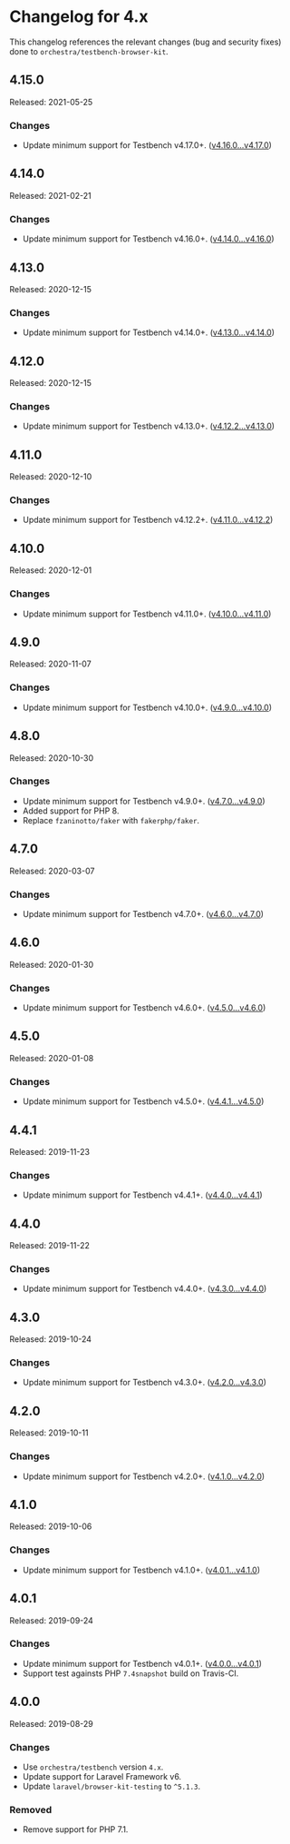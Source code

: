 # Changelog for 4.x

This changelog references the relevant changes (bug and security fixes) done to `orchestra/testbench-browser-kit`.

## 4.15.0

Released: 2021-05-25

### Changes

* Update minimum support for Testbench v4.17.0+. ([v4.16.0...v4.17.0](https://github.com/orchestral/testbench/compare/v4.16.0...v4.17.0))

## 4.14.0

Released: 2021-02-21

### Changes

* Update minimum support for Testbench v4.16.0+. ([v4.14.0...v4.16.0](https://github.com/orchestral/testbench/compare/v4.14.0...v4.16.0))

## 4.13.0

Released: 2020-12-15

### Changes

* Update minimum support for Testbench v4.14.0+. ([v4.13.0...v4.14.0](https://github.com/orchestral/testbench/compare/v4.13.0...v4.14.0))

## 4.12.0

Released: 2020-12-15

### Changes

* Update minimum support for Testbench v4.13.0+. ([v4.12.2...v4.13.0](https://github.com/orchestral/testbench/compare/v4.12.2...v4.13.0))

## 4.11.0

Released: 2020-12-10

### Changes

* Update minimum support for Testbench v4.12.2+. ([v4.11.0...v4.12.2](https://github.com/orchestral/testbench/compare/v4.11.0...v4.12.2))

## 4.10.0

Released: 2020-12-01

### Changes

* Update minimum support for Testbench v4.11.0+. ([v4.10.0...v4.11.0](https://github.com/orchestral/testbench/compare/v4.10.0...v4.11.0))

## 4.9.0

Released: 2020-11-07

### Changes

* Update minimum support for Testbench v4.10.0+. ([v4.9.0...v4.10.0](https://github.com/orchestral/testbench/compare/v4.9.0...v4.10.0))

## 4.8.0

Released: 2020-10-30

### Changes

* Update minimum support for Testbench v4.9.0+. ([v4.7.0...v4.9.0](https://github.com/orchestral/testbench/compare/v4.7.0...v4.9.0))
* Added support for PHP 8.
* Replace `fzaninotto/faker` with `fakerphp/faker`.

## 4.7.0

Released: 2020-03-07

### Changes

* Update minimum support for Testbench v4.7.0+. ([v4.6.0...v4.7.0](https://github.com/orchestral/testbench/compare/v4.6.0...v4.7.0))

## 4.6.0

Released: 2020-01-30

### Changes

* Update minimum support for Testbench v4.6.0+. ([v4.5.0...v4.6.0](https://github.com/orchestral/testbench/compare/v4.5.0...v4.6.0))

## 4.5.0

Released: 2020-01-08

### Changes

* Update minimum support for Testbench v4.5.0+. ([v4.4.1...v4.5.0](https://github.com/orchestral/testbench/compare/v4.4.1...v4.5.0))

## 4.4.1

Released: 2019-11-23

### Changes

* Update minimum support for Testbench v4.4.1+. ([v4.4.0...v4.4.1](https://github.com/orchestral/testbench/compare/v4.4.0...v4.4.1))

## 4.4.0

Released: 2019-11-22

### Changes

* Update minimum support for Testbench v4.4.0+. ([v4.3.0...v4.4.0](https://github.com/orchestral/testbench/compare/v4.3.0...v4.4.0))

## 4.3.0

Released: 2019-10-24

### Changes

* Update minimum support for Testbench v4.3.0+. ([v4.2.0...v4.3.0](https://github.com/orchestral/testbench/compare/v4.2.0...v4.3.0))

## 4.2.0

Released: 2019-10-11

### Changes

* Update minimum support for Testbench v4.2.0+. ([v4.1.0...v4.2.0](https://github.com/orchestral/testbench/compare/v4.1.0...v4.2.0))

## 4.1.0

Released: 2019-10-06

### Changes

* Update minimum support for Testbench v4.1.0+. ([v4.0.1...v4.1.0](https://github.com/orchestral/testbench/compare/v4.0.1...v4.1.0))

## 4.0.1

Released: 2019-09-24

### Changes

* Update minimum support for Testbench v4.0.1+. ([v4.0.0...v4.0.1](https://github.com/orchestral/testbench/compare/v4.0.0...v4.0.1))
* Support test againsts PHP `7.4snapshot` build on Travis-CI.

## 4.0.0

Released: 2019-08-29

### Changes

* Use `orchestra/testbench` version `4.x`.
* Update support for Laravel Framework v6.
* Update `laravel/browser-kit-testing` to `^5.1.3`.

### Removed

* Remove support for PHP 7.1.
